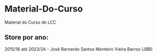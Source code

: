 # Material-Do-Curso
Material do Curso de LCC

## Store por ano:

2015/16 até 2023/24 - José Bernardo Santos Monteiro Vieira Barros (JBB)
